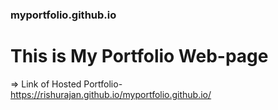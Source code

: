 ### myportfolio.github.io
# This is My Portfolio Web-page

=> Link of Hosted Portfolio- https://rishurajan.github.io/myportfolio.github.io/

